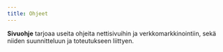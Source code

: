 ```yaml
---
title: Ohjeet
---
```


**Sivuohje** tarjoaa useita ohjeita nettisivuihin ja verkkomarkkinointiin, sekä niiden suunnitteluun ja toteutukseen liittyen. 
